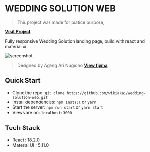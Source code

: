 
# WEDDING SOLUTION WEB

> This project was made for pratice purpose, 

**[Visit Project](https://wedding-solution-web-wikiakai.vercel.app/)**

Fully responsive Wedding Solution landing page, build with react and material ui

![screenshot](Screenshoot.png)

> Designed by Ageng Ari Nugroho 
**[View figma](https://www.figma.com/file/tzbpu2zKlnANcJeTldZtXL/Hacktiv8-Wedding?node-id=0%3A1&t=9vhqmIGs3tm8V1E1-1)**

## Quick Start

- Clone the repo: `git clone https://github.com/wikiakai/wedding-solution-web.git`
- Install dependencies: `npm install` or `yarn`
- Start the server: `npm run start` or `yarn start`
- Views are on: `localhost:3000`

## Tech Stack
- React : 18.2.0
- Material UI : 5.11.0

